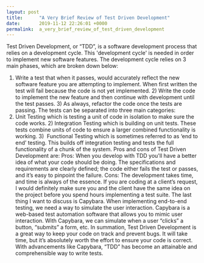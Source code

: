 ```yaml
---
layout: post
title:      "A Very Brief Review of Test Driven Development"
date:       2019-11-12 22:26:01 +0000
permalink:  a_very_brief_review_of_test_driven_development
---
```



Test Driven Development, or “TDD”, is a software development process that relies on a development cycle. This 'development cycle' is needed in order to implement new software features. The development cycle relies on 3 main phases, which are broken down below:
1) Write a test that when it passes, would accurately reflect the new software feature you are attempting to implement. When first written the test will fail because the code is not yet implemented. 2) Write the code to implement the new feature and then continue with development until the test passes. 3) As always, refactor the code once the tests are passing. 
The tests can be separated into three main categories:
1) Unit Testing which is testing a unit of code in isolation to make sure the code works. 2) Integration Testing which is building on unit tests. These tests combine units of code to ensure a larger combined functionality is working. 3)  Functional Testing which is sometimes referred to as ‘end to end’ testing. This builds off integration testing and tests the full functionality of a chunk of the system.
Pros and cons of Test Driven Development are:
Pros: When you develop with TDD you'll have a better idea of what your code should be doing. The specifications and requirements are clearly defined; the code either fails the test or passes, and it’s easy to pinpoint the failure.
Cons: The development takes time, and time is always of the essence. If you are coding at a client’s request, I would definitely make sure you and the client have the same idea on the project before you spend hours implementing a test suite.
The last thing I want to discuss is Capybara. When implementing end-to-end testing, we need a way to simulate the user interaction. Capybara is a web-based test automation software that allows you to mimic user interaction. With Capybara, we can simulate when a user “clicks” a button, “submits” a form, etc.
In summation, Test Driven Development is a great way to keep your code on track and prevent bugs. It will take time, but it’s absolutely worth the effort to ensure your code is correct. With advancements like Capybara, “TDD” has become an attainable and comprehensible way to write tests.
